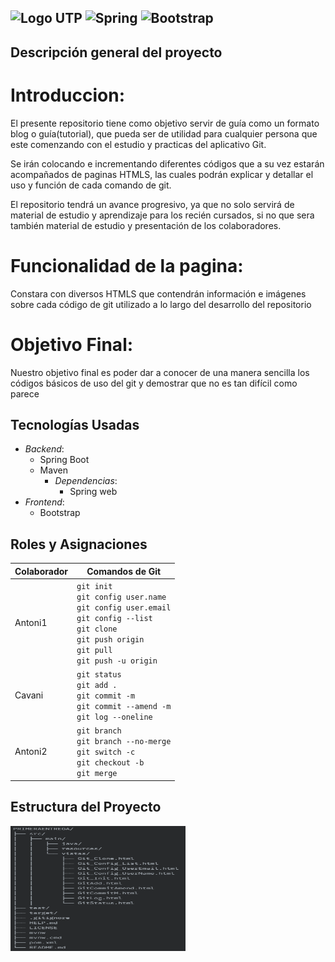 ![Logo UTP](https://portalestudiante.utp.edu.pe/Images/newlogoUTP.jpg)
![Spring](https://img.shields.io/badge/spring-%236DB33F.svg?style=for-the-badge&logo=spring&logoColor=white)
![Bootstrap](https://img.shields.io/badge/bootstrap-%238511FA.svg?style=for-the-badge&logo=bootstrap&logoColor=white)
---------------------------------------------------------------------------------------------------------------------


## Descripción general del proyecto

# Introduccion:
El presente repositorio tiene como objetivo servir de guía como un formato blog o guía(tutorial), que pueda ser de utilidad para cualquier persona que este comenzando con el estudio y practicas del aplicativo Git.

Se irán colocando e incrementando diferentes códigos que a su vez estarán acompañados de paginas HTMLS, las cuales podrán explicar y detallar el uso y función de cada comando de git.

El repositorio tendrá un avance progresivo, ya que no solo servirá de material de estudio y aprendizaje para los recién cursados, si no que sera también material de estudio y presentación de los colaboradores.


# Funcionalidad de la pagina:
Constara con diversos HTMLS que contendrán información e imágenes sobre cada código de git utilizado a lo largo del desarrollo del repositorio

# Objetivo Final:
Nuestro objetivo final es poder dar a conocer de una manera sencilla los códigos básicos de uso del git y demostrar que no es tan difícil como parece


## Tecnologías Usadas

- *Backend*:
    - Spring Boot
    - Maven
        - *Dependencias*: 
            - Spring web
- *Frontend*:
    - Bootstrap


## Roles y Asignaciones
| Colaborador | Comandos de Git |
|-------------|-----------------|
| Antoni1     | `git init` <br> `git config user.name` <br> `git config user.email` <br> `git config --list` <br> `git clone` <br> `git push origin` <br> `git pull` <br> `git push -u origin` |
| Cavani      | `git status` <br> `git add .` <br> `git commit -m` <br> `git commit --amend -m` <br> `git log --oneline` |
| Antoni2     | `git branch` <br> `git branch --no-merge` <br> `git switch -c` <br> `git checkout -b` <br> `git merge` |

## Estructura del Proyecto
<img src="/src/main/imagenes/Estructura1.png" width=280px height=200px>
